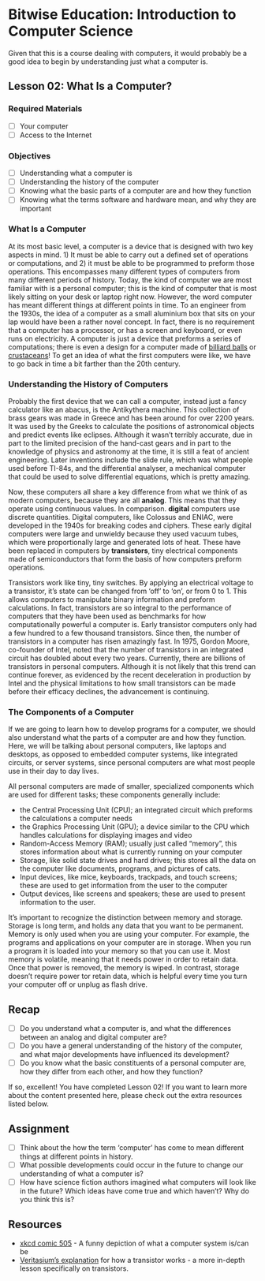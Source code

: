 # Bitwise Education: Introduction to Computer Science
Given that this is a course dealing with computers, it would probably be a good idea to begin by understanding just what a computer is.

## Lesson 02: What Is a Computer?
### Required Materials
* [ ] Your computer
* [ ] Access to the Internet

### Objectives
* [ ] Understanding what a computer is
* [ ] Understanding the history of the computer
* [ ] Knowing what the basic parts of a computer are and how they function
* [ ] Knowing what the terms software and hardware mean, and why they are important

### What Is a Computer
At its most basic level, a computer is a device that is designed with two key aspects in mind. 1) It must be able to carry out a defined set of operations or computations, and 2) it must be able to be programmed to preform those operations. This encompasses many different types of computers from many different periods of history. Today, the kind of computer we are most familiar with is a personal computer; this is the kind of computer that is most likely sitting on your desk or laptop right now. However, the word computer has meant different things at different points in time. To an engineer from the 1930s, the idea of a computer as a small aluminium box that sits on your lap would have been a rather novel concept. In fact, there is no requirement that a computer has a processor, or has a screen and keyboard, or even runs on electricity. A computer is just a device that preforms a series of computations; there is even a design for a computer made of [billiard balls](https://en.wikipedia.org/wiki/Billiard-ball_computer) or [crustaceans](http://www.wired.com/2012/04/soldier-crabs/)! To get an idea of what the first computers were like, we have to go back in time a bit farther than the 20th century.

### Understanding the History of Computers
Probably the first device that we can call a computer, instead just a fancy calculator like an abacus, is the Antikythera machine. This collection of brass gears was made in Greece and has been around for over 2200 years. It was used by the Greeks to calculate the positions of astronomical objects and predict events like eclipses. Although it wasn’t terribly accurate, due in part to the limited precision of the hand-cast gears and in part to the knowledge of physics and astronomy at the time, it is still a feat of ancient engineering. Later inventions include the slide rule, which was what people used before TI-84s, and the differential analyser, a mechanical computer that could be used to solve differential equations, which is pretty amazing.

Now, these computers all share a key difference from what we think of as modern computers, because they are all **analog**. This means that they operate using continuous values. In comparison. **digital** computers use discrete quantities. Digital computers, like Colossus and ENIAC, were developed in the 1940s for breaking codes and ciphers. These early digital computers were large and unwieldy because they used vacuum tubes, which were proportionally large and generated lots of heat. These have been replaced in computers by **transistors**, tiny electrical components made of semiconductors that form the basis of how computers preform operations.

Transistors work like tiny, tiny switches. By applying an electrical voltage to a transistor, it’s state can be changed from ‘off’ to ‘on’, or from 0 to 1. This allows computers to manipulate binary information and preform calculations. In fact, transistors are so integral to the performance of computers that they have been used as benchmarks for how computationally powerful a computer is. Early transistor computers only had a few hundred to a few thousand transistors. Since then, the number of transistors in a computer has risen amazingly fast. In 1975, Gordon Moore, co-founder of Intel, noted that the number of transistors in an integrated circuit has doubled about every two years. Currently, there are billions of transistors in personal computers. Although it is not likely that this trend can continue forever, as evidenced by the recent deceleration in production by Intel and the physical limitations to how small transistors can be made before their efficacy declines, the advancement is continuing.

### The Components of a Computer
If we are going to learn how to develop programs for a computer, we should also understand what the parts of a computer are and how they function. Here, we will be talking about personal computers, like laptops and desktops, as opposed to embedded computer systems, like integrated circuits, or server systems, since personal computers are what most people use in their day to day lives.

All personal computers are made of smaller, specialized components which are used for different tasks; these components generally include:
* the Central Processing Unit (CPU); an integrated circuit which preforms the calculations a computer needs
* the Graphics Processing Unit (GPU); a device similar to the CPU which handles calculations for displaying images and video
* Random-Access Memory (RAM); usually just called “memory”, this stores information about what is currently running on your computer
* Storage, like solid state drives and hard drives; this stores all the data on the computer like documents, programs, and pictures of cats.
* Input devices, like mice, keyboards, trackpads, and touch screens; these are used to get information from the user to the computer
* Output devices, like screens and speakers; these are used to present information to the user.

It’s important to recognize the distinction between memory and storage. Storage is long term, and holds any data that you want to be permanent. Memory is only used when you are using your computer. For example, the programs and applications on your computer are in storage. When you run a program it is loaded into your memory so that you can use it. Most memory is volatile, meaning that it needs power in order to retain data. Once that power is removed, the memory is wiped. In contrast, storage doesn’t require power tor retain data, which is helpful every time you turn your computer off or unplug as flash drive.

## Recap
* [ ] Do you understand what a computer is, and what the differences between an analog and digital computer are?
* [ ] Do you have a general understanding of the history of the computer, and what major developments have influenced its development?
* [ ] Do you know what the basic constituents of a personal computer are, how they differ from each other, and how they function?

If so, excellent! You have completed Lesson 02! If you want to learn more about the content presented here, please check out the extra resources listed below.

## Assignment
* [ ] Think about the how the term ‘computer’ has come to mean different things at different points in history. 
* [ ] What possible developments could occur in the future to change our understanding of what a computer is?
* [ ] How have science fiction authors imagined what computers will look like in the future? Which ideas have come true and which haven’t? Why do you think this is?

## Resources
* [xkcd comic 505](http://www.xkcd.com/505) - A funny depiction of what a computer system is/can be
* [Veritasium’s explanation](https://www.youtube.com/watch?v=IcrBqCFLHIY) for how a transistor works - a more in-depth lesson specifically on transistors.
